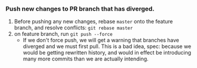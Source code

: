 
### Push new changes to PR branch that has diverged.
1. Before pushing any new changes, rebase `master` onto the feature branch, and resolve conflicts:
`git rebase master`
2. on feature branch, run `git push --force`
	- If we don't force push, we will get a warning that branches have diverged and we must first pull. This is a bad idea, spec: because we would be getting rewritten history, and would in effect be introducing many more commits than we are actually intending.
